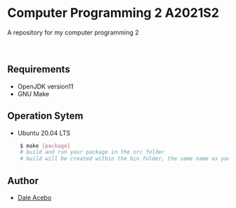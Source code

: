 # Computer Programming 2 A2021S2
A repository for my computer programming 2
<br/>
<br/>
<br/>

## Requirements
- OpenJDK version11
- GNU Make

## Operation Sytem
- Ubuntu 20.04 LTS


```bash
    $ make [package]
    # build and run your package in the src folder
    # build will be created within the bin folder, the same name as your package
```
## Author
- [Dale Acebo](#https://github.com/fukuro11)
